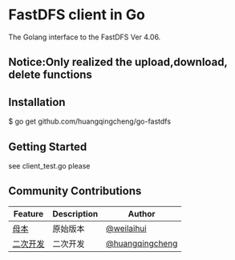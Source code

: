 # FastDFS client in Go
The Golang interface to the FastDFS Ver 4.06.

## Notice:Only realized the upload,download, delete functions

## Installation
$ go get github.com/huangqingcheng/go-fastdfs

## Getting Started
see client_test.go please 

## Community Contributions

Feature     |   Description     |   Author
----------  |   ------------        |   --------
[母本](https://github.com/weilaihui/fdfs_client)    |   原始版本    |   [@weilaihui](https://github.com/weilaihui)
[二次开发](https://github.com/huangqingcheng/go-fastdfs)    |   二次开发    |   [@huangqingcheng](https://github.com/huangqingcheng)


